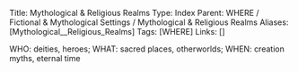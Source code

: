 Title: Mythological & Religious Realms
Type: Index
Parent: WHERE / Fictional & Mythological Settings / Mythological & Religious Realms
Aliases: [Mythological__Religious_Realms]
Tags: [WHERE]
Links: []

WHO: deities, heroes; WHAT: sacred places, otherworlds; WHEN: creation myths, eternal time
